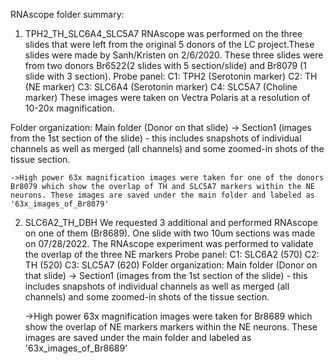 RNAscope folder summary:

1. TPH2_TH_SLC6A4_SLC5A7
RNAscope was performed on the three slides that were left from the original 5 donors of the LC project.These slides were made by Sanh/Kristen on 2/6/2020. These three slides were from two donors Br6522(2 slides with 5 section/slide) and Br8079 (1 slide with 3 section). 
Probe panel:
C1: TPH2 (Serotonin marker)
C2: TH (NE marker)
C3: SLC6A4 (Serotonin marker)
C4: SLC5A7 (Choline marker)
These images were taken on Vectra Polaris at a resolution of 10-20x magnification. 

Folder organization:
Main folder (Donor on that slide)
    -> Section1 (images from the 1st section of the slide)
        - this includes snapshots of individual channels as well as merged           (all channels) and some zoomed-in shots of the tissue section.

    ->High power 63x magnification images were taken for one of the donors       Br8079 which show the overlap of TH and SLC5A7 markers within the NE       neurons. These images are saved under the main folder and labeled as       '63x_images_of_Br8079'


2. SLC6A2_TH_DBH
We requested 3 additional and performed RNAscope on one of them (Br8689). One slide with two 10um sections was made on 07/28/2022. The RNAscope experiment was performed to validate the overlap of the three NE markers
Probe panel:
C1: SLC6A2 (570)
C2: TH (520)
C3: SLC5A7 (620)
Folder organization:
Main folder (Donor on that slide)
    -> Section1 (images from the 1st section of the slide)
        - this includes snapshots of individual channels as well as merged           (all channels) and some zoomed-in shots of the tissue section.

    ->High power 63x magnification images were taken for Br8689 which show       the overlap of NE markers markers within the NE neurons. These images       are saved under the main folder and labeled as '63x_images_of_Br8689'
    
    
    
    
